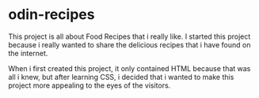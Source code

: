 # odin-recipes
This project is all about Food Recipes that i really like. I started this project because i really wanted to share the delicious recipes that i have found on the internet.

When i first created this project, it only contained HTML because that was all i knew, but after learning CSS, i decided that i wanted to make this project more appealing to the eyes of the visitors.
#